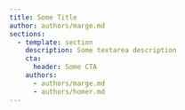 ```yaml
---
title: Some Title
author: authors/marge.md
sections:
  - template: section
    description: Some textarea description
    cta:
      header: Some CTA
    authors:
      - authors/marge.md
      - authors/homer.md
---
```


